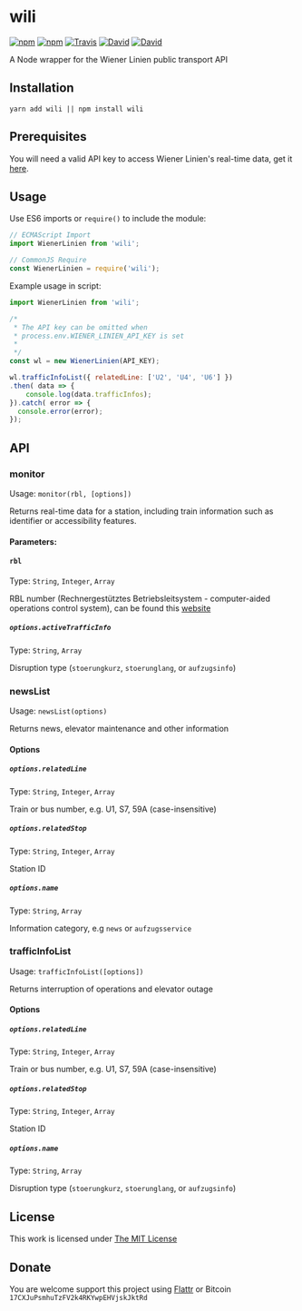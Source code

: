 # wili

[![npm](https://img.shields.io/npm/l/wili.svg?style=flat-square)](https://www.npmjs.org/package/wili)
[![npm](https://img.shields.io/npm/v/wili.svg?style=flat-square)](https://www.npmjs.org/package/wili)
[![Travis](https://img.shields.io/travis/idleberg/node-wili.svg?style=flat-square)](https://travis-ci.org/idleberg/node-wili)
[![David](https://img.shields.io/david/idleberg/node-wili.svg?style=flat-square)](https://david-dm.org/idleberg/node-wili)
[![David](https://img.shields.io/david/dev/idleberg/node-wili.svg?style=flat-square)](https://david-dm.org/idleberg/node-wili?type=dev)

A Node wrapper for the Wiener Linien public transport API

## Installation

`yarn add wili || npm install wili`

## Prerequisites

You will need a valid API key to access Wiener Linien's real-time data, get it [here](https://www.wien.gv.at/formularserver2/user/formular.aspx?pid=3b49a23de1ff43efbc45ae85faee31db&pn=B0718725a79fb40f4bb4b7e0d2d49f1d1). 

## Usage

Use ES6 imports or `require()` to include the module:

```js
// ECMAScript Import
import WienerLinien from 'wili';

// CommonJS Require
const WienerLinien = require('wili');
```

Example usage in script:

```js
import WienerLinien from 'wili';

/*
 * The API key can be omitted when
 * process.env.WIENER_LINIEN_API_KEY is set
 *
 */
const wl = new WienerLinien(API_KEY);

wl.trafficInfoList({ relatedLine: ['U2', 'U4', 'U6'] })
.then( data => {
    console.log(data.trafficInfos);
}).catch( error => {
  console.error(error);
});
```

## API

### monitor

Usage: `monitor(rbl, [options])`

Returns real-time data for a station, including train information such as identifier or accessibility features.

#### Parameters:

#### `rbl`

Type: `String`, `Integer`, `Array`

RBL number (Rechnergestütztes Betriebsleitsystem - computer-aided operations control system), can be found this [website](https://till.mabe.at/rbl/?line=214433687&station=231116899)

##### `options.activeTrafficInfo`

Type: `String`, `Array`

Disruption type (`stoerungkurz`, `stoerunglang`, or `aufzugsinfo`)

### newsList

Usage: `newsList(options)`

Returns news, elevator maintenance and other information

#### Options

##### `options.relatedLine`

Type: `String`, `Integer`, `Array`

Train or bus number, e.g. U1, S7, 59A (case-insensitive)

##### `options.relatedStop`

Type: `String`, `Integer`, `Array`

Station ID

##### `options.name`

Type: `String`, `Array`

Information category, e.g `news` or `aufzugsservice`

### trafficInfoList

Usage: `trafficInfoList([options])`

Returns interruption of operations and elevator outage

#### Options

##### `options.relatedLine`

Type: `String`, `Integer`, `Array`

Train or bus number, e.g. U1, S7, 59A (case-insensitive)

##### `options.relatedStop`

Type: `String`, `Integer`, `Array`

Station ID

##### `options.name`

Type: `String`, `Array`

Disruption type (`stoerungkurz`, `stoerunglang`, or `aufzugsinfo`)

## License

This work is licensed under [The MIT License](https://opensource.org/licenses/MIT)

## Donate

You are welcome support this project using [Flattr](https://flattr.com/submit/auto?user_id=idleberg&url=https://github.com/idleberg/node-wili) or Bitcoin `17CXJuPsmhuTzFV2k4RKYwpEHVjskJktRd`
